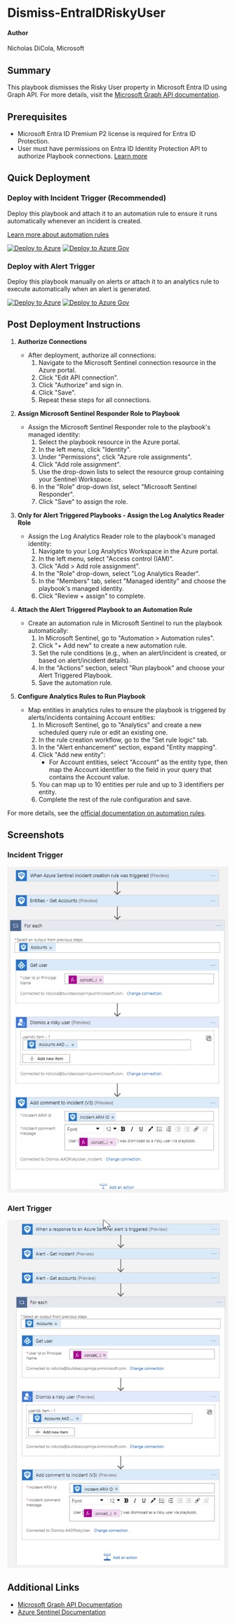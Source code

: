 # Dismiss-EntraIDRiskyUser

#### Author
Nicholas DiCola, Microsoft

## Summary
This playbook dismisses the Risky User property in Microsoft Entra ID using Graph API. For more details, visit the [Microsoft Graph API documentation](https://learn.microsoft.com/en-us/graph/api/resources-riskyuser?view=graph-rest-beta).

## Prerequisites
- Microsoft Entra ID Premium P2 license is required for Entra ID Protection.
- User must have permissions on Entra ID Identity Protection API to authorize Playbook connections. [Learn more](https://docs.microsoft.com/graph/api/riskyuser-confirmcompromised?view=graph-rest-1.0#permissions)

## Quick Deployment
### Deploy with Incident Trigger (Recommended)
Deploy this playbook and attach it to an automation rule to ensure it runs automatically whenever an incident is created.

[Learn more about automation rules](https://docs.microsoft.com/azure/sentinel/automate-incident-handling-with-automation-rules#creating-and-managing-automation-rules)

[![Deploy to Azure](https://aka.ms/deploytoazurebutton)](https://portal.azure.com/#create/Microsoft.Template/uri/https%3A%2F%2Fraw.githubusercontent.com%2FAzure%2FAzure-Sentinel%2Fmaster%2FSolutions%2FMicrosoft%20Entra%20ID%20Protection%2FPlaybooks%2FDismiss-AADRiskyUser%2Fincident-trigger%2Fazuredeploy.json)
[![Deploy to Azure Gov](https://aka.ms/deploytoazuregovbutton)](https://portal.azure.us/#create/Microsoft.Template/uri/https%3A%2F%2Fraw.githubusercontent.com%2FAzure%2FAzure-Sentinel%2Fmaster%2FSolutions%2FMicrosoft%20Entra%20ID%20Protection%2FPlaybooks%2FDismiss-AADRiskyUser%2Fincident-trigger%2Fazuredeploy.json)

### Deploy with Alert Trigger
Deploy this playbook manually on alerts or attach it to an analytics rule to execute automatically when an alert is generated.

[![Deploy to Azure](https://aka.ms/deploytoazurebutton)](https://portal.azure.com/#create/Microsoft.Template/uri/https%3A%2F%2Fraw.githubusercontent.com%2FAzure%2FAzure-Sentinel%2Fmaster%2FSolutions%2FMicrosoft%20Entra%20ID%20Protection%2FPlaybooks%2FDismiss-AADRiskyUser%2Falert-trigger%2Fazuredeploy.json)
[![Deploy to Azure Gov](https://aka.ms/deploytoazuregovbutton)](https://portal.azure.us/#create/Microsoft.Template/uri/https%3A%2F%2Fraw.githubusercontent.com%2FAzure%2FAzure-Sentinel%2Fmaster%2FSolutions%2FMicrosoft%20Entra%20ID%20Protection%2FPlaybooks%2FDismiss-AADRiskyUser%2Falert-trigger%2Fazuredeploy.json)

## Post Deployment Instructions
1. **Authorize Connections**
   - After deployment, authorize all connections:
     1. Navigate to the Microsoft Sentinel connection resource in the Azure portal.
     2. Click "Edit API connection".
     3. Click "Authorize" and sign in.
     4. Click "Save".
     5. Repeat these steps for all connections.

2. **Assign Microsoft Sentinel Responder Role to Playbook**
   - Assign the Microsoft Sentinel Responder role to the playbook's managed identity:
     1. Select the playbook resource in the Azure portal.
     2. In the left menu, click "Identity".
     3. Under "Permissions", click "Azure role assignments".
     4. Click "Add role assignment".
     5. Use the drop-down lists to select the resource group containing your Sentinel Workspace.
     6. In the "Role" drop-down list, select "Microsoft Sentinel Responder".
     7. Click "Save" to assign the role.

3. **Only for Alert Triggered Playbooks - Assign the Log Analytics Reader Role**
   - Assign the Log Analytics Reader role to the playbook's managed identity:
     1. Navigate to your Log Analytics Workspace in the Azure portal.
     2. In the left menu, select "Access control (IAM)".
     3. Click "Add > Add role assignment".
     4. In the "Role" drop-down, select "Log Analytics Reader".
     5. In the "Members" tab, select "Managed identity" and choose the playbook's managed identity.
     6. Click "Review + assign" to complete.

4. **Attach the Alert Triggered Playbook to an Automation Rule**
   - Create an automation rule in Microsoft Sentinel to run the playbook automatically:
     1. In Microsoft Sentinel, go to "Automation > Automation rules".
     2. Click "+ Add new" to create a new automation rule.
     3. Set the rule conditions (e.g., when an alert/incident is created, or based on alert/incident details).
     4. In the "Actions" section, select "Run playbook" and choose your Alert Triggered Playbook.
     5. Save the automation rule.

5. **Configure Analytics Rules to Run Playbook**
   - Map entities in analytics rules to ensure the playbook is triggered by alerts/incidents containing Account entities:
     1. In Microsoft Sentinel, go to "Analytics" and create a new scheduled query rule or edit an existing one.
     2. In the rule creation workflow, go to the "Set rule logic" tab.
     3. In the "Alert enhancement" section, expand "Entity mapping".
     4. Click "Add new entity":
        - For Account entities, select "Account" as the entity type, then map the Account identifier to the field in your query that contains the Account value.
     5. You can map up to 10 entities per rule and up to 3 identifiers per entity.
     6. Complete the rest of the rule configuration and save.

For more details, see the [official documentation on automation rules](https://docs.microsoft.com/azure/sentinel/automate-incident-handling-with-automation-rules#creating-and-managing-automation-rules).

## Screenshots
### Incident Trigger
![Incident Trigger](./Dismiss-EntraIDRisky-Userincident-trigger//images/Dismiss-AADRiskyUser_incident.png)

### Alert Trigger
![Alert Trigger](./Dismiss-EntraIDRisky-Useralert-trigger//images/Dismiss-AADRiskyUser_alert.png)

## Additional Links
- [Microsoft Graph API Documentation](https://learn.microsoft.com/en-us/graph/api/resources-riskyuser?view=graph-rest-beta)
- [Azure Sentinel Documentation](https://docs.microsoft.com/azure/sentinel/)